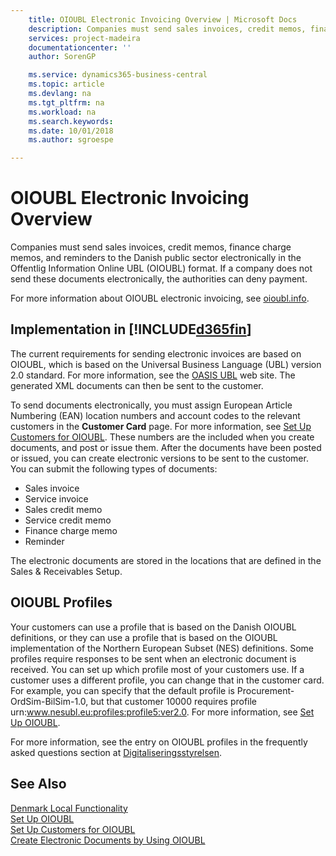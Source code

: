 ```yaml
---
    title: OIOUBL Electronic Invoicing Overview | Microsoft Docs
    description: Companies must send sales invoices, credit memos, finance charge memos, and reminders to the Danish public sector electronically in the Offentlig Information Online UBL (OIOUBL) format. If a company does not send these documents electronically, the authorities can deny payment.
    services: project-madeira
    documentationcenter: ''
    author: SorenGP

    ms.service: dynamics365-business-central
    ms.topic: article
    ms.devlang: na
    ms.tgt_pltfrm: na
    ms.workload: na
    ms.search.keywords:
    ms.date: 10/01/2018
    ms.author: sgroespe

---
```

# OIOUBL Electronic Invoicing Overview
Companies must send sales invoices, credit memos, finance charge memos, and reminders to the Danish public sector electronically in the Offentlig Information Online UBL (OIOUBL) format. If a company does not send these documents electronically, the authorities can deny payment.  

For more information about OIOUBL electronic invoicing, see [oioubl.info](https://www.oioubl.info).  

## Implementation in [!INCLUDE[d365fin](../../includes/d365fin_md.md)]  
The current requirements for sending electronic invoices are based on OIOUBL, which is based on the Universal Business Language (UBL) version 2.0 standard. For more information, see the [OASIS UBL](https://aka.ms/OasisUblSite) web site. The generated XML documents can then be sent to the customer.  

To send documents electronically, you must assign European Article Numbering (EAN) location numbers and account codes to the relevant customers in the **Customer Card** page. For more information, see [Set Up Customers for OIOUBL](how-to-set-up-customers-for-oioubl.md). These numbers are the included when you create documents, and post or issue them. After the documents have been posted or issued, you can create electronic versions to be sent to the customer. You can submit the following types of documents:  

-   Sales invoice  
-   Service invoice  
-   Sales credit memo  
-   Service credit memo  
-   Finance charge memo  
-   Reminder  

The electronic documents are stored in the locations that are defined in the Sales & Receivables Setup.  

## OIOUBL Profiles  
Your customers can use a profile that is based on the Danish OIOUBL definitions, or they can use a profile that is based on the OIOUBL implementation of the Northern European Subset (NES) definitions. Some profiles require responses to be sent when an electronic document is received. You can set up which profile most of your customers use. If a customer uses a different profile, you can change that in the customer card. For example, you can specify that the default profile is Procurement-OrdSim-BilSim-1.0, but that customer 10000 requires profile urn:www.nesubl.eu:profiles:profile5:ver2.0. For more information, see [Set Up OIOUBL](how-to-set-up-oioubl.md).  

For more information, see the entry on OIOUBL profiles in the frequently asked questions section at [Digitaliseringsstyrelsen](https://aka.ms/Digitaliseringsstyrelsen).  

## See Also  
[Denmark Local Functionality](denmark-local-functionality.md)  
 [Set Up OIOUBL](how-to-set-up-oioubl.md)   
 [Set Up Customers for OIOUBL](how-to-set-up-customers-for-oioubl.md)   
 [Create Electronic Documents by Using OIOUBL](how-to-create-electronic-documents-by-using-oioubl.md)  
